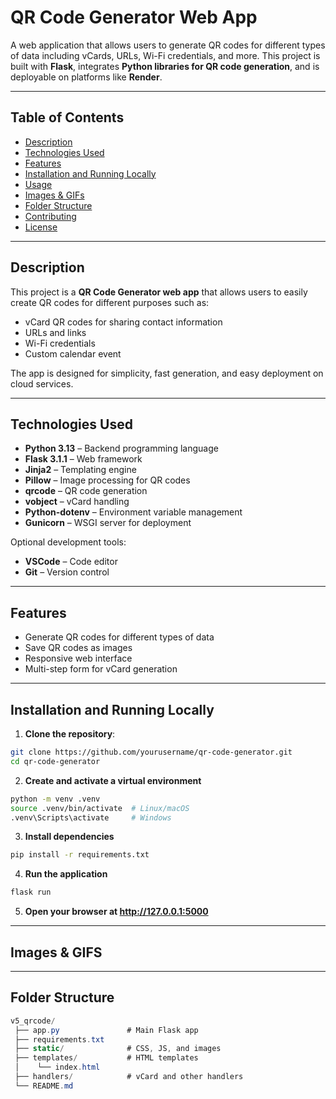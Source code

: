 # QR Code Generator Web App

A web application that allows users to generate QR codes for different types of data including vCards, URLs, Wi-Fi credentials, and more. This project is built with **Flask**, integrates **Python libraries for QR code generation**, and is deployable on platforms like **Render**.

---

## Table of Contents

- [Description](#description)  
- [Technologies Used](#technologies-used)  
- [Features](#features)  
- [Installation and Running Locally](#installation-and-running-locally)  
- [Usage](#usage)  
- [Images & GIFs](#images--gifs)  
- [Folder Structure](#folder-structure)  
- [Contributing](#contributing)  
- [License](#license)  

---

## Description

This project is a **QR Code Generator web app** that allows users to easily create QR codes for different purposes such as:

- vCard QR codes for sharing contact information  
- URLs and links  
- Wi-Fi credentials  
- Custom calendar event 

The app is designed for simplicity, fast generation, and easy deployment on cloud services.

---

## Technologies Used

- **Python 3.13** – Backend programming language  
- **Flask 3.1.1** – Web framework  
- **Jinja2** – Templating engine  
- **Pillow** – Image processing for QR codes  
- **qrcode** – QR code generation  
- **vobject** – vCard handling  
- **Python-dotenv** – Environment variable management  
- **Gunicorn** – WSGI server for deployment  

Optional development tools:

- **VSCode** – Code editor  
- **Git** – Version control  

---

## Features

- Generate QR codes for different types of data  
- Save QR codes as images  
- Responsive web interface  
- Multi-step form for vCard generation  

---

## Installation and Running Locally

1. **Clone the repository**:

```bash
git clone https://github.com/yourusername/qr-code-generator.git
cd qr-code-generator
```

2. **Create and activate a virtual environment**

```bash
python -m venv .venv
source .venv/bin/activate  # Linux/macOS
.venv\Scripts\activate     # Windows
```

3. **Install dependencies**

```bash
pip install -r requirements.txt
```

4. **Run the application**

```bash
flask run
```

5. **Open your browser at http://127.0.0.1:5000**

---

## Images & GIFS

---

## Folder Structure
```csharp
v5_qrcode/
 ├── app.py               # Main Flask app
 ├── requirements.txt
 ├── static/              # CSS, JS, and images
 ├── templates/           # HTML templates
 │    └── index.html
 ├── handlers/            # vCard and other handlers
 └── README.md
```